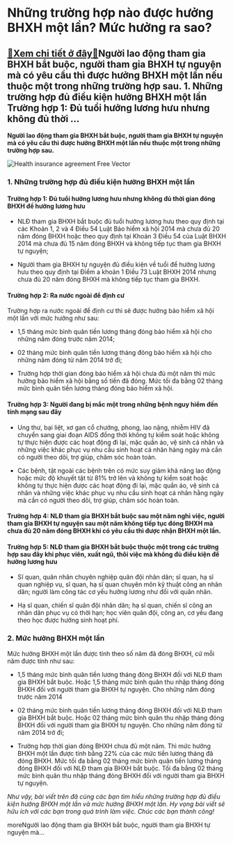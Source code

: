 Những trường hợp nào được hưởng BHXH một lần? Mức hưởng ra sao?
===============================================================

[:gift:Xem chi tiết ở đây:gift:](https://hddtvn.com/nhung-truong-hop-nao-duoc-huong-bhxh-mot-lan-muc-huong-ra-sao/)Người lao động tham gia BHXH bắt buộc, người tham gia BHXH tự nguyện mà có yêu cầu thì được hưởng BHXH một lần nếu thuộc một trong những trường hợp sau. 1. Những trường hợp đủ điều kiện hưởng BHXH một lần Trường hợp 1: Đủ tuổi hưởng lương hưu nhưng không đủ thời …
------------------------------------------------------------------------------------------------------------------------------------------------------------------------------------------------------------------------------------------------------------------------

**Người lao động tham gia BHXH bắt buộc, người tham gia BHXH tự nguyện mà có yêu cầu thì được hưởng BHXH một lần nếu thuộc một trong những trường hợp sau.**


![Health insurance agreement Free Vector](https://hddtvn.com/wp-content/uploads/2021/01/health-insurance-agreement_74855-7544.jpg)


### 1. Những trường hợp đủ điều kiện hưởng BHXH một lần


#### Trường hợp 1: Đủ tuổi hưởng lương hưu nhưng không đủ thời gian đóng BHXH đề hưởng lương hưu




* NLĐ tham gia BHXH bắt buộc đủ tuổi hưởng lương hưu theo quy định tại các Khoản 1, 2 và 4 Điều 54 Luật Bảo hiểm xã hội 2014 mà chưa đủ 20 năm đóng BHXH hoặc theo quy định tại Khoản 3 Điều 54 của Luật BHXH 2014 mà chưa đủ 15 năm đóng BHXH và không tiếp tục tham gia BHXH tự nguyện;

* Người tham gia BHXH tự nguyện đủ điều kiện về tuổi để hưởng lương hưu theo quy định tại Điểm a khoản 1 Điều 73 Luật BHXH 2014 nhưng chưa đủ 20 năm đóng BHXH mà không tiếp tục tham gia BHXH.



#### Trường hợp 2: Ra nước ngoài để định cư


Trường hợp ra nước ngoài để định cư thì sẽ được hưởng bảo hiểm xã hội một lần với mức hưởng như sau:




* 1,5 tháng mức bình quân tiền lương tháng đóng bảo hiểm xã hội cho những năm đóng trước năm 2014;

* 02 tháng mức bình quân tiền lương tháng đóng bảo hiểm xã hội cho những năm đóng từ năm 2014 trở đi;

* Trường hợp thời gian đóng bảo hiểm xã hội chưa đủ một năm thì mức hưởng bảo hiểm xã hội bằng số tiền đã đóng. Mức tối đa bằng 02 tháng mức bình quân tiền lương tháng đóng bảo hiểm xã hội.



#### Trường hợp 3: Người đang bị mắc một trong những bệnh nguy hiểm đến tính mạng sau đây




* Ung thư, bại liệt, xơ gan cổ chướng, phong, lao nặng, nhiễm HIV đã chuyển sang giai đoạn AIDS đồng thời không tự kiểm soát hoặc không tự thực hiện được các hoạt động đi lại, mặc quần áo, vệ sinh cá nhân và những việc khác phục vụ nhu cầu sinh hoạt cá nhân hàng ngày mà cần có người theo dõi, trợ giúp, chăm sóc hoàn toàn.

* Các bệnh, tật ngoài các bệnh trên có mức suy giảm khả năng lao động hoặc mức độ khuyết tật từ 81% trở lên và không tự kiểm soát hoặc không tự thực hiện được các hoạt động đi lại, mặc quần áo, vệ sinh cá nhân và những việc khác phục vụ nhu cầu sinh hoạt cá nhân hằng ngày mà cần có người theo dõi, trợ giúp, chăm sóc hoàn toàn.



#### Trường hợp 4: NLĐ tham gia BHXH bắt buộc sau một năm nghỉ việc, người tham gia BHXH tự nguyện sau một năm không tiếp tục đóng BHXH mà chưa đủ 20 năm đóng BHXH khi có yêu cầu thì được nhận BHXH một lần.


#### Trường hợp 5: NLĐ tham gia BHXH bắt buộc thuộc một trong các trường hợp sau đây khi phục viên, xuất ngũ, thôi việc mà không đủ điều kiện để hưởng lương hưu




* Sĩ quan, quân nhân chuyên nghiệp quân đội nhân dân; sĩ quan, hạ sĩ quan nghiệp vụ, sĩ quan, hạ sĩ quan chuyên môn kỹ thuật công an nhân dân; người làm công tác cơ yếu hưởng lương như đối với quân nhân.

* Hạ sĩ quan, chiến sĩ quân đội nhân dân; hạ sĩ quan, chiến sĩ công an nhân dân phục vụ có thời hạn; học viên quân đội, công an, cơ yếu đang theo học được hưởng sinh hoạt phí.



### 2. Mức hưởng BHXH một lần


Mức hưởng BHXH một lần được tính theo số năm đã đóng BHXH, cứ mỗi năm được tính như sau:




* 1,5 tháng mức bình quân tiền lương tháng đóng BHXH đối với NLĐ tham gia BHXH bắt buộc. Hoặc 1,5 tháng mức bình quân thu nhập tháng đóng BHXH đối với người tham gia BHXH tự nguyện. Cho những năm đóng trước năm 2014

* 02 tháng mức bình quân tiền lương tháng đóng BHXH đối với NLĐ tham gia BHXH bắt buộc. Hoặc 02 tháng mức bình quân thu nhập tháng đóng BHXH đối với người tham gia BHXH tự nguyện. Cho những năm đóng từ năm 2014 trở đi;

* Trường hợp thời gian đóng BHXH chưa đủ một năm. Thì mức hưởng BHXH một lần được tính bằng 22% của các mức tiền lương tháng đã đóng BHXH. Mức tối đa bằng 02 tháng mức bình quân tiền lương tháng đóng BHXH đối với NLĐ tham gia BHXH bắt buộc. Tối đa bằng 02 tháng mức bình quân thu nhập tháng đóng BHXH đối với người tham gia BHXH tự nguyện.



*Như vậy, bài viết trên đã cùng các bạn tìm hiểu những trường hợp đủ điều kiện hưởng BHXH một lần và mức hưởng BHXH một lần. Hy vọng bài viết sẽ hữu ích với các bạn trong quá trình làm việc. Chúc các bạn thành công!*


moreNgười lao động tham gia BHXH bắt buộc, người tham gia BHXH tự nguyện mà…

